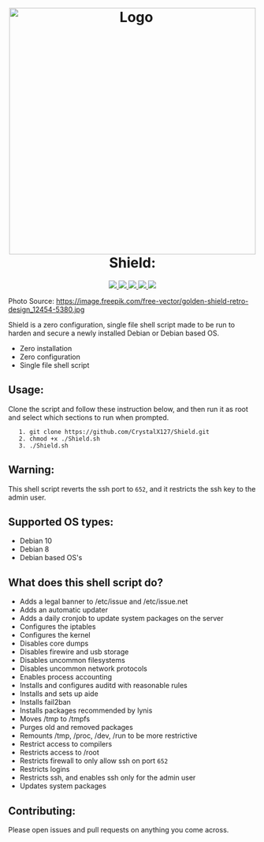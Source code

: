 <h1 align="center">
  <br>
  <a href="https://github.com/CrystalX127/Shield.git"><img src="https://image.freepik.com/free-vector/golden-shield-retro-design_12454-5380.jpg" alt="Logo" width="500"></a>
  <br>
  Shield:
  <br>
</h1>

<p align="center">
  <a href="https://github.com/CrystalX127/Shield.git">
      <img src="https://img.shields.io/badge/Liscence-MIT-informational?style=flat-square&logo=appveyor">
  </a>
  <a href="https://github.com/CrystalX127/Shield.git">
      <img src="https://img.shields.io/badge/Language-Bash-9cf?style=flat-square&logo=appveyor" >
  </a>
  <a href="https://github.com/CrystalX127/Shield.git">
    <img src="https://img.shields.io/badge/Repository Status-Active-success?style=flat-square&logo=appveyor">
  </a>
  <a href="https://github.com/CrystalX127/Shield.git">
      <img src="https://img.shields.io/badge/Contributions-Welcome-yellow?style=flat-square&logo=appveyor">
  </a>
  <a href="https://github.com/CrystalX127/Shield.git">
      <img src="https://img.shields.io/badge/Build-Passing-orange?style=flat-square&logo=appveyor">
  </a>
</p>

Photo Source: https://image.freepik.com/free-vector/golden-shield-retro-design_12454-5380.jpg

Shield is a zero configuration, single file shell script made to be run to harden and secure a newly installed Debian or Debian based OS.

- Zero installation 
- Zero configuration
- Single file shell script

## Usage:
Clone the script and follow these instruction below, and then run it as root and select which sections to run when prompted.
```
   1. git clone https://github.com/CrystalX127/Shield.git
   2. chmod +x ./Shield.sh
   3. ./Shield.sh
```
## Warning:
This shell script reverts the ssh port to `652`, and it restricts the ssh key to the admin user.
## Supported OS types:
- Debian 10
- Debian 8
- Debian based OS's

## What does this shell script do?
- Adds a legal banner to /etc/issue and /etc/issue.net
- Adds an automatic updater
- Adds a daily cronjob to update system packages on the server
- Configures the iptables
- Configures the kernel
- Disables core dumps
- Disables firewire and usb storage
- Disables uncommon filesystems
- Disables uncommon network protocols
- Enables process accounting
- Installs and configures auditd with reasonable rules
- Installs and sets up aide
- Installs fail2ban
- Installs packages recommended by lynis
- Moves /tmp to /tmpfs
- Purges old and removed packages
- Remounts /tmp, /proc, /dev, /run to be more restrictive
- Restrict access to compilers
- Restricts access to /root 
- Restricts firewall to only allow ssh on port `652`
- Restricts logins
- Restricts ssh, and enables ssh only for the admin user
- Updates system packages

## Contributing:
Please open issues and pull requests on anything you come across.
